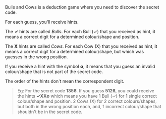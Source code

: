 Bulls and Cows is a deduction game where you need to discover the secret code.

For each guess, you'll receive hints.

The **✓** hints are called *Bulls*. For each Bull (✓) that you received as hint, it means a correct digit for a determined colour/shape and position.

The **X** hints are called *Cows*. For each Cow (X) that you received as hint, it means a correct digit for a determined colour/shape, but which was guesses in the wrong position.

If you receive a hint with the symbol **∅**, it means that you guess an invalid colour/shape that is not part of the secret code.

The order of the hints don't mean the correspondent digit.

> Eg: For the secret code **1356**. If you guess **5126**, you could receive the hints **✓XX∅**
> which means you have 1 Bull (✓) for 1 single correct colour/shape and position. 2 Cows (X) for 2 correct colours/shapes, but both in the wrong position each, and, 1 incorrect colour/shape that shouldn't be in the secret code.
